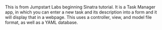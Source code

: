 This is from Jumpstart Labs beginning Sinatra tutorial.  It is a Task Manager app, in which you can enter a new task and its description into a form and it will display that in a webpage.  This uses a controller, view, and model file format, as well as a YAML database.
